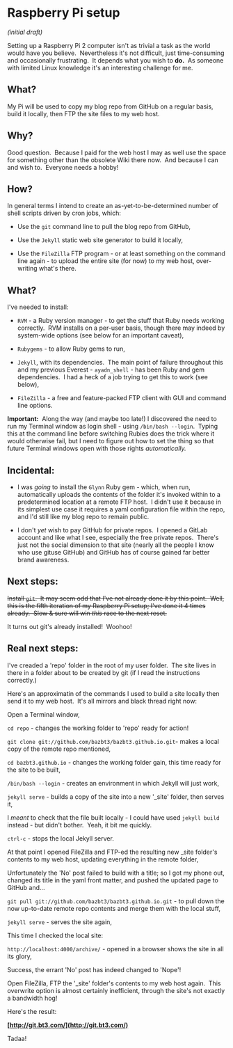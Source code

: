 # Raspberry Pi setup

*(initial draft)*

Setting up a Raspberry Pi 2 computer isn't as trivial a task as the world would have you believe.  Nevertheless it's not difficult, just time-consuming and occasionally frustrating.  It depends what you wish to **do.**  As someone with limited Linux knowledge it's an interesting challenge for me.

## What?

My Pi will be used to copy my blog repo from GitHub on a regular basis, build it locally, then FTP the site files to my web host.

## Why?

Good question.  Because I paid for the web host I may as well use the space for something other than the obsolete Wiki there now.  And because I can and wish to.  Everyone needs a hobby!

## How?

In general terms I intend to create an as-yet-to-be-determined number of shell scripts driven by cron jobs, which:

* Use the `git` command line to pull the blog repo from GitHub,

* Use the `Jekyll` static web site generator to build it locally,

* Use the `FileZilla` FTP program - or at least something on the command line again - to upload the entire site (for now) to my web host, over-writing what's there.

## What?

I've needed to install:

* `RVM` - a Ruby version manager - to get the stuff that Ruby needs working correctly.  RVM installs on a per-user basis, though there may indeed by system-wide options (see below for an important caveat),

* `Rubygems` - to allow Ruby gems to run,

* `Jekyll`, with its dependencies.  The main point of failure throughout this and my previous Everest - `ayadn_shell` - has been Ruby and gem dependencies.  I had a heck of a job trying to get this to work (see below),

* `FileZilla` - a free and feature-packed FTP client with GUI and command line options.

**Important:**  Along the way (and maybe too late!) I discovered the need to run my Terminal window as login shell - using `/bin/bash --login`.  Typing this at the command line before switching Rubies does the trick where it would otherwise fail, but I need to figure out how to set the thing so that future Terminal windows open with those rights *automatically.*

## Incidental:

* I was *going* to install the `Glynn` Ruby gem - which, when run, automatically uploads the contents of the folder it's invoked within to a predetermined location at a remote FTP host.  I didn't use it because in its simplest use case it requires a yaml configuration file within the repo, and I'd still like my blog repo to remain public.

* I don't *yet* wish to pay GitHub for private repos.  I opened a GitLab account and like what I see, especially the free private repos.  There's just not the social dimension to that site (nearly all the people I know who use gituse GitHub) and GitHub has of course gained far better brand awareness.

## Next steps:

~~Install `git`.  It may seem odd that I've not already done it by this point.  Well, this is the fifth iteration of my Raspberry Pi setup; I've done it 4 times already.  Slow & sure will win *this* race to the next reset.~~

It turns out git's already installed!  Woohoo!

## Real next steps:

I've creaded a 'repo' folder in the root of my user folder.  The site lives in there in a folder about to be created by git (if I read the instructions correctly.)

Here's an approximatin of the commands I used to build a site locally then send it to my web host.  It's all mirrors and black thread right now:

Open a Terminal window,

`cd repo` - changes the working folder to 'repo' ready for action!

`git clone git://github.com/bazbt3/bazbt3.github.io.git`- makes a local copy of the remote repo mentioned,

`cd bazbt3.github.io` - changes the working folder gain, this time ready for the site to be built,

`/bin/bash --login` - creates an environment in which Jekyll will just work,

`jekyll serve` - builds a copy of the site into a new '_site' folder, then serves it,

I *meant* to check that the file built locally - I could have used `jekyll build` instead - but didn't bother.  Yeah, it bit me quickly.

`ctrl-c` - stops the local Jekyll server.

At that point I opened FileZilla and FTP-ed the resulting new _site folder's contents to my web host, updating everything in the remote folder,

Unfortunately the 'No' post failed to build with a title; so I got my phone out, changed its title in the yaml front matter, and pushed the updated page to GitHub and...

`git pull git://github.com/bazbt3/bazbt3.github.io.git` - to pull down the now up-to-date remote repo contents and merge them with the local stuff,

`jekyll serve` - serves the site again,

This time I checked the local site:

`http://localhost:4000/archive/` - opened in a browser shows the site in all its glory,

Success, the errant 'No' post has indeed changed to 'Nope'!

Open FileZilla, FTP the '_site' folder's contents to my web host again.  This overwrite option is almost certainly inefficient, through the site's not exactly a bandwidth hog!

Here's the result:

**[http://git.bt3.com/](http://git.bt3.com/)**

Tadaa!

